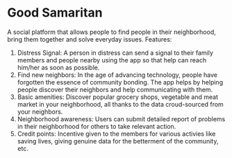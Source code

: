 # Good Samaritan
A social platform that allows people to find people in their neighborhood, bring them together and solve everyday issues.
Features:
1. Distress Signal: A person in distress can send a signal to their family members and people nearby using the app so that help can reach him/her as soon as possible.
2. Find new neighbors: In the age of advancing technology, people have forgotten the essence of community bonding. The app helps by helping people discover their neighbors and help communicating with them.
3. Basic amenities: Discover popular grocery shops, vegetable and meat market in your neighborhood, all thanks to the data croud-sourced from your neighbors.
4. Neighborhood awareness: Users can submit detailed report of problems in their neighborhood for others to take relevant action.
5. Credit points: Incentive given to the members for various activies like saving lives, giving genuine data for the betterment of the community, etc.
